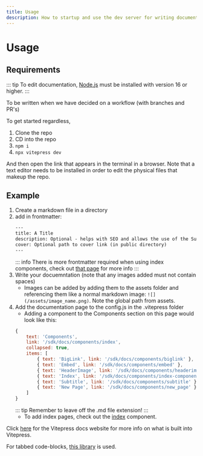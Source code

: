 ```yaml
---
title: Usage
description: How to startup and use the dev server for writing documentation
--- 
```

# Usage
## Requirements
::: tip 
To edit documentation, [Node.js](https://nodejs.org/en) must be installed with version 16 or higher. 
:::

To be written when we have decided on a workflow (with branches and PR's)

To get started regardless, 
1. Clone the repo
2. CD into the repo
3. `npm i`
4. `npx vitepress dev`

And then open the link that appears in the terminal in a browser. Note that a text editor needs to be installed in order to edit the physical files that makeup the repo.

## Example

1. Create a markdown file in a directory
2. add in frontmatter: 
    ```html
    ---
    title: A Title
    description: Optional - helps with SEO and allows the use of the Subtitle Component
    cover: Optional path to cover link (in public directory)
    ---
    ```
    ::: info
    There is more frontmatter required when using index components, check out [that page](/sdk/docs/components/index-component) for more info
    :::
3. Write your docuemntation (note that any images added must not contain spaces)
    - Images can be added by adding them to the assets folder and referencing them like a normal markdown image: `![](/assets/image_name.png)`. Note the global path from assets.
4. Add the documentation page to the config.js in the .vitepress folder
    - Adding a component to the Components section on this page would look like this:
    ```js
    {
        text: 'Components',
        link: '/sdk/docs/components/index',
        collapsed: true,
        items: [
            { text: 'BigLink', link: '/sdk/docs/components/biglink' },
            { text: 'Embed', link: '/sdk/docs/components/embed' },
            { text: 'HeaderImage', link: '/sdk/docs/components/headerimage' },
            { text: 'Index', link: '/sdk/docs/components/index-component' },
            { text: 'Subtitle', link: '/sdk/docs/components/subtitle' },
            { text: 'New Page', link: '/sdk/docs/components/new_page' } // [!code ++]
        ]
    }
    ```
    ::: tip
    Remember to leave off the .md file extension!
    :::
    - To add index pages, check out the [index](/sdk/docs/components/Index) component.

Click [here](https://vitepress.dev/) for the Vitepress docs website for more info on what is built into Vitepress.

For tabbed code-blocks, [this library](https://vitepress-plugins.sapphi.red/tabs/) is used.
